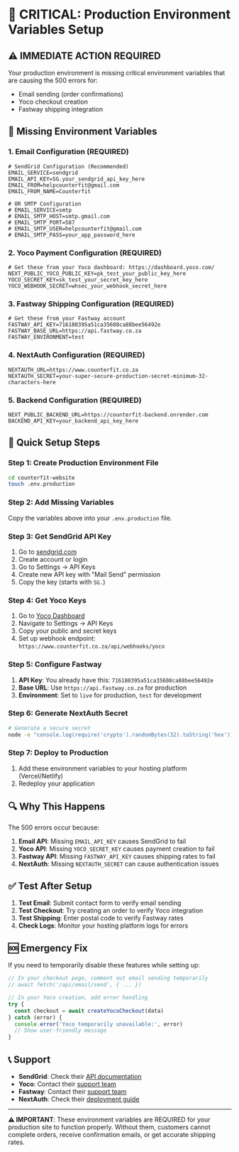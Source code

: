 # 🚨 CRITICAL: Production Environment Variables Setup

## ⚠️ **IMMEDIATE ACTION REQUIRED**

Your production environment is missing critical environment variables that are causing the 500 errors for:
- Email sending (order confirmations)
- Yoco checkout creation
- Fastway shipping integration

## 🔧 **Missing Environment Variables**

### 1. **Email Configuration (REQUIRED)**
```env
# SendGrid Configuration (Recommended)
EMAIL_SERVICE=sendgrid
EMAIL_API_KEY=SG.your_sendgrid_api_key_here
EMAIL_FROM=helpcounterfit@gmail.com
EMAIL_FROM_NAME=Counterfit

# OR SMTP Configuration
# EMAIL_SERVICE=smtp
# EMAIL_SMTP_HOST=smtp.gmail.com
# EMAIL_SMTP_PORT=587
# EMAIL_SMTP_USER=helpcounterfit@gmail.com
# EMAIL_SMTP_PASS=your_app_password_here
```

### 2. **Yoco Payment Configuration (REQUIRED)**
```env
# Get these from your Yoco dashboard: https://dashboard.yoco.com/
NEXT_PUBLIC_YOCO_PUBLIC_KEY=pk_test_your_public_key_here
YOCO_SECRET_KEY=sk_test_your_secret_key_here
YOCO_WEBHOOK_SECRET=whsec_your_webhook_secret_here
```

### 3. **Fastway Shipping Configuration (REQUIRED)**
```env
# Get these from your Fastway account
FASTWAY_API_KEY=716180395a51ca35608ca88bee56492e
FASTWAY_BASE_URL=https://api.fastway.co.za
FASTWAY_ENVIRONMENT=test
```

### 4. **NextAuth Configuration (REQUIRED)**
```env
NEXTAUTH_URL=https://www.counterfit.co.za
NEXTAUTH_SECRET=your-super-secure-production-secret-minimum-32-characters-here
```

### 5. **Backend Configuration (REQUIRED)**
```env
NEXT_PUBLIC_BACKEND_URL=https://counterfit-backend.onrender.com
BACKEND_API_KEY=your_backend_api_key_here
```

## 🚀 **Quick Setup Steps**

### Step 1: Create Production Environment File
```bash
cd counterfit-website
touch .env.production
```

### Step 2: Add Missing Variables
Copy the variables above into your `.env.production` file.

### Step 3: Get SendGrid API Key
1. Go to [sendgrid.com](https://sendgrid.com)
2. Create account or login
3. Go to Settings → API Keys
4. Create new API key with "Mail Send" permission
5. Copy the key (starts with `SG.`)

### Step 4: Get Yoco Keys
1. Go to [Yoco Dashboard](https://dashboard.yoco.com/)
2. Navigate to Settings → API Keys
3. Copy your public and secret keys
4. Set up webhook endpoint: `https://www.counterfit.co.za/api/webhooks/yoco`

### Step 5: Configure Fastway
1. **API Key**: You already have this: `716180395a51ca35608ca88bee56492e`
2. **Base URL**: Use `https://api.fastway.co.za` for production
3. **Environment**: Set to `live` for production, `test` for development

### Step 6: Generate NextAuth Secret
```bash
# Generate a secure secret
node -e "console.log(require('crypto').randomBytes(32).toString('hex'))"
```

### Step 7: Deploy to Production
1. Add these environment variables to your hosting platform (Vercel/Netlify)
2. Redeploy your application

## 🔍 **Why This Happens**

The 500 errors occur because:

1. **Email API**: Missing `EMAIL_API_KEY` causes SendGrid to fail
2. **Yoco API**: Missing `YOCO_SECRET_KEY` causes payment creation to fail
3. **Fastway API**: Missing `FASTWAY_API_KEY` causes shipping rates to fail
4. **NextAuth**: Missing `NEXTAUTH_SECRET` can cause authentication issues

## ✅ **Test After Setup**

1. **Test Email**: Submit contact form to verify email sending
2. **Test Checkout**: Try creating an order to verify Yoco integration
3. **Test Shipping**: Enter postal code to verify Fastway rates
4. **Check Logs**: Monitor your hosting platform logs for errors

## 🆘 **Emergency Fix**

If you need to temporarily disable these features while setting up:

```typescript
// In your checkout page, comment out email sending temporarily
// await fetch('/api/email/send', { ... })

// In your Yoco creation, add error handling
try {
  const checkout = await createYocoCheckout(data)
} catch (error) {
  console.error('Yoco temporarily unavailable:', error)
  // Show user-friendly message
}
```

## 📞 **Support**

- **SendGrid**: Check their [API documentation](https://sendgrid.com/docs/API_Reference/)
- **Yoco**: Contact their [support team](https://support.yoco.com/)
- **Fastway**: Contact their [support team](https://www.fastway.co.za/contact-us)
- **NextAuth**: Check their [deployment guide](https://next-auth.js.org/deployment)

---

**⚠️ IMPORTANT**: These environment variables are REQUIRED for your production site to function properly. Without them, customers cannot complete orders, receive confirmation emails, or get accurate shipping rates.

